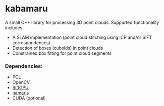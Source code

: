 # kabamaru
A small C++ library for processing 3D point clouds. Supported functionality includes:
* A SLAM implementation (point cloud stitching using ICP and/or SIFT correspondences)
* Detection of boxes (cuboids) in point clouds
* Constrained box fitting for point cloud segments

### Dependencies:
* PCL
* OpenCV
* [SiftGPU](https://github.com/kzampog/SiftGPU)
* [namaris](https://github.com/aecins/namaris)
* CUDA (optional)
